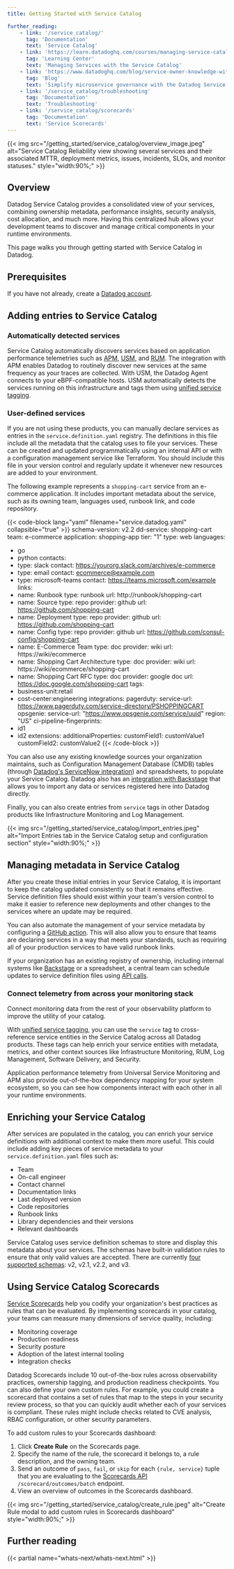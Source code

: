 ```yaml
---
title: Getting Started with Service Catalog

further_reading:
    - link: '/service_catalog/'
      tag: 'Documentation'
      text: 'Service Catalog'
    - link: 'https://learn.datadoghq.com/courses/managing-service-catalog'
      tag: 'Learning Center'
      text: 'Managing Services with the Service Catalog'
    - link: 'https://www.datadoghq.com/blog/service-owner-knowledge-with-datadog-service-catalog/'
      tag: 'Blog'
      text: 'Simplify microservice governance with the Datadog Service Catalog'
    - link: '/service_catalog/troubleshooting'
      tag: 'Documentation'
      text: 'Troubleshooting'
    - link: '/service_catalog/scorecards'
      tag: 'Documentation'
      text: 'Service Scorecards'
---
```


{{< img src="/getting_started/service_catalog/overview_image.jpeg" alt="Service Catalog Reliability view showing several services and their associated MTTR, deployment metrics, issues, incidents, SLOs, and monitor statuses." style="width:90%;" >}}

## Overview

Datadog Service Catalog provides a consolidated view of your services, combining ownership metadata, performance insights, security analysis, cost allocation, and much more. Having this centralized hub allows your development teams to discover and manage critical components in your runtime environments.

This page walks you through getting started with Service Catalog in Datadog.

## Prerequisites

If you have not already, create a [Datadog account][1].

## Adding entries to Service Catalog

### Automatically detected services

Service Catalog automatically discovers services based on application performance telemetries such as [APM][2], [USM][3], and [RUM][4]. The integration with APM enables Datadog to routinely discover new services at the same frequency as your traces are collected. With USM, the Datadog Agent connects to your eBPF-compatible hosts. USM automatically detects the services running on this infrastructure and tags them using [unified service tagging][5].

### User-defined services

If you are not using these products, you can manually declare services as entries in the `service.definition.yaml` registry. The definitions in this file include all the metadata that the catalog uses to file your services. These can be created and updated programmatically using an internal API or with a configuration management service like Terraform. You should include this file in your version control and regularly update it whenever new resources are added to your environment.

The following example represents a `shopping-cart` service from an e-commerce application. It includes important metadata about the service, such as its owning team, languages used, runbook link, and code repository.

{{< code-block lang="yaml" filename="service.datadog.yaml" collapsible="true" >}}
schema-version: v2.2
dd-service: shopping-cart
team: e-commerce
application: shopping-app
tier: "1"
type: web
languages:
  - go
  - python
contacts:
  - type: slack
    contact: https://yourorg.slack.com/archives/e-commerce
  - type: email
    contact: ecommerce@example.com
  - type: microsoft-teams
    contact: https://teams.microsoft.com/example
links:
  - name: Runbook
    type: runbook
    url: http://runbook/shopping-cart
  - name: Source
    type: repo
    provider: github
    url: https://github.com/shopping-cart
  - name: Deployment
    type: repo
    provider: github
    url: https://github.com/shopping-cart
  - name: Config
    type: repo
    provider: github
    url: https://github.com/consul-config/shopping-cart
  - name: E-Commerce Team
    type: doc
    provider: wiki
    url: https://wiki/ecommerce
  - name: Shopping Cart Architecture
    type: doc
    provider: wiki
    url: https://wiki/ecommerce/shopping-cart
  - name: Shopping Cart RFC
    type: doc
    provider: google doc
    url: https://doc.google.com/shopping-cart
tags:
  - business-unit:retail
  - cost-center:engineering
integrations:
  pagerduty:
    service-url: https://www.pagerduty.com/service-directory/PSHOPPINGCART
  opsgenie:
    service-url: "https://www.opsgenie.com/service/uuid"
    region: "US"
ci-pipeline-fingerprints:
  - id1
  - id2
extensions:
  additionalProperties:
    customField1: customValue1
    customField2: customValue2
{{< /code-block >}}

You can also use any existing knowledge sources your organization maintains, such as Configuration Management Database (CMDB) tables (through [Datadog's ServiceNow integration][6]) and spreadsheets, to populate your Service Catalog. Datadog also has an [integration with Backstage][7] that allows you to import any data or services registered here into Datadog directly.

Finally, you can also create entries from `service` tags in other Datadog products like Infrastructure Monitoring and Log Management.

{{< img src="/getting_started/service_catalog/import_entries.jpeg" alt="Import Entries tab in the Service Catalog setup and configuration section" style="width:90%;" >}}

## Managing metadata in Service Catalog

After you create these initial entries in your Service Catalog, it is important to keep the catalog updated consistently so that it remains effective. Service definition files should exist within your team's version control to make it easier to reference new deployments and other changes to the services where an update may be required.

You can also automate the management of your service metadata by configuring a [GitHub action][8]. This will also allow you to ensure that teams are declaring services in a way that meets your standards, such as requiring all of your production services to have valid runbook links.

If your organization has an existing registry of ownership, including internal systems like [Backstage][9] or a spreadsheet, a central team can schedule updates to service definition files using [API calls][10].

### Connect telemetry from across your monitoring stack

Connect monitoring data from the rest of your observability platform to improve the utility of your catalog.

With [unified service tagging][5], you can use the `service` tag to cross-reference service entities in the Service Catalog across all Datadog products. These tags can help enrich your service entities with metadata, metrics, and other context sources like Infrastructure Monitoring, RUM, Log Management, Software Delivery, and Security.

Application performance telemetry from Universal Service Monitoring and APM also provide out-of-the-box dependency mapping for your system ecosystem, so you can see how components interact with each other in all your runtime environments.

## Enriching your Service Catalog

After services are populated in the catalog, you can enrich your service definitions with additional context to make them more useful. This could include adding key pieces of service metadata to your `service.definition.yaml` files such as:

- Team
- On-call engineer
- Contact channel
- Documentation links
- Last deployed version
- Code repositories
- Runbook links
- Library dependencies and their versions
- Relevant dashboards

Service Catalog uses service definition schemas to store and display this metadata about your services. The schemas have built-in validation rules to ensure that only valid values are accepted. There are currently [four supported schemas][11]: v2, v2.1, v2.2, and v3.

## Using Service Catalog Scorecards

[Service Scorecards][12] help you codify your organization's best practices as rules that can be evaluated. By implementing scorecards in your catalog, your teams can measure many dimensions of service quality, including:

- Monitoring coverage
- Production readiness
- Security posture
- Adoption of the latest internal tooling
- Integration checks

Datadog Scorecards include 10 out-of-the-box rules across observability practices, ownership tagging, and production readiness checkpoints. You can also define your own custom rules. For example, you could create a scorecard that contains a set of rules that map to the steps in your security review process, so that you can quickly audit whether each of your services is compliant. These rules might include checks related to CVE analysis, RBAC configuration, or other security parameters.

To add custom rules to your Scorecards dashboard:

1. Click **Create Rule** on the Scorecards page.
2. Specify the name of the rule, the scorecard it belongs to, a rule description, and the owning team.
3. Send an outcome of `pass`, `fail`, or `skip` for each `{rule, service}` tuple that you are evaluating to the [Scorecards API][13] `/scorecard/outcomes/batch` endpoint.
4. View an overview of outcomes in the Scorecards dashboard.

{{< img src="/getting_started/service_catalog/create_rule.jpeg" alt="Create Rule modal to add custom rules in Scorecards dashboard" style="width:90%;" >}}

## Further reading

{{< partial name="whats-next/whats-next.html" >}}

[1]: https://www.datadoghq.com
[2]: /tracing
[3]: /universal_service_monitoring
[4]: /real_user_monitoring
[5]: /getting_started/tagging/unified_service_tagging
[6]: /integrations/servicenow/#service-ingestion
[7]: /service_catalog/setup#import-data-from-other-sources
[8]: https://www.datadoghq.com/blog/github-actions-service-catalog
[9]: https://backstage.io/docs/overview/what-is-backstage
[10]:/api/latest/service-definition
[11]: /service_catalog/add_metadata#metadata-structure-and-supported-versions
[12]: /service_catalog/scorecards
[13]: /api/latest/service-scorecards

